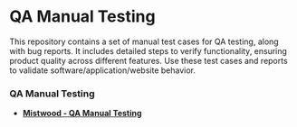 # QA Manual Testing

This repository contains a set of manual test cases for QA testing, along with bug reports. It includes detailed steps to verify functionality, ensuring product quality across different features. Use these test cases and reports to validate software/application/website behavior.

### QA Manual Testing

- **[Mistwood - QA Manual Testing](https://github.com/jeti20/QA-Manual-Testing/blob/main/QA%20Manual%20Testing%20-%20Mistwood.md)**
